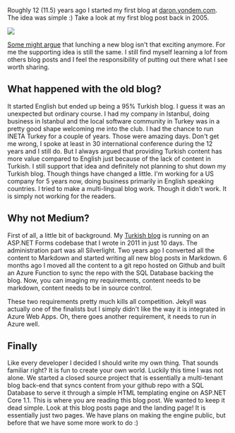 ﻿---
Title: 12 years later, a new blog
date: "2017-07-04"
IsActive: True
IsListed: True
MinutesSpent: 50
---

Roughly 12 (11.5) years ago I started my first blog at [daron.yondem.com](http://daron.yondem.com). The idea was simple :) Take a look at my first blog post back in 2005. 

![](/media/New-Blog/first-blog-post.png)

[Some might argue](https://twitter.com/GorkemErcan/status/874607770070384640) that lunching a new blog isn't that exciting anymore. For me the supporting idea is still the same. I still find myself learning a lof from others blog posts and I feel the responsibility of putting out there what I see worth sharing. 

## What happened with the old blog? 

It started English but ended up being a 95% Turkish blog. I guess it was an unexpected but ordinary course. I had my company in Istanbul, doing business in Istanbul and the local software community in Turkey was in a pretty good shape welcoming me into the club. I had the chance to run INETA Turkey for a couple of years. Those were amazing days. Don't get me wrong, I spoke at least in 30 international conference during the 12 years and I still do. But I always argued that providing Turkish content has more value compared to English just because of the lack of content in Turkish. I still support that idea and definitely not planning to shut down my Turkish blog. Though things have changed a little. I'm working for a US company for 5 years now, doing business primarily in English speaking countries. I tried to make a multi-lingual blog work. Though it didn't work. It is simply not working for the readers. 

## Why not Medium?

First of all, a little bit of background. My [Turkish blog](http://daron.yondem.com) is running on an ASP.NET Forms codebase that I wrote in 2011 in just 10 days. The administration part was all Silverlight. Two years ago I converted all the content to Markdown and started writing all new blog posts in Markdown. 6 months ago I moved all the content to a git repo hosted on Github and built an Azure Function to sync the repo with the SQL Database backing the blog. Now, you can imaging my requirements, content needs to be markdown, content needs to be in source control.

These two requirements pretty much kills all competition. Jekyll was actually one of the finalists but I simply didn't like the way it is integrated in Azure Web Apps. Oh, there goes another requirement, it needs to run in Azure well. 

## Finally

Like every developer I decided I should write my own thing. That sounds familiar right? It is fun to create your own world. Luckily this time I was not alone. We started a closed source project that is essentially a multi-tenant blog back-end that syncs content from your github repo with a SQL Database to serve it through a simple HTML templating engine on ASP.NET Core 1.1. This is where you are reading this blog post. We wanted to keep it dead simple. Look at this blog posts page and the landing page! It is essentially just two pages. We have plans on making the engine public, but before that we have some more work to do :)
